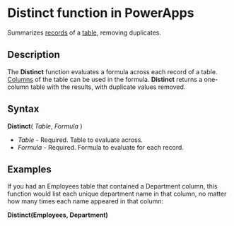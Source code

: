 <properties
	pageTitle="PowerApps: Distinct function"
	description="Reference information for the Distinct function in PowerApps, including syntax and examples"
	services=""
	suite="powerapps"
	documentationCenter="na"
	authors="gregli-msft"
	manager="dwrede"
	editor=""
	tags=""/>

<tags
   ms.service="powerapps"
   ms.devlang="na"
   ms.topic="article"
   ms.tgt_pltfrm="na"
   ms.workload="na"
   ms.date="11/07/2015"
   ms.author="gregli"/>

# Distinct function in PowerApps #

Summarizes [records](working-with-tables.md#records) of a [table](working-with-tables.md), removing duplicates.

## Description ##

The **Distinct** function evaluates a formula across each record of a table. [Columns](working-with-tables.md#columns) of the table can be used in the formula.  **Distinct** returns a one-column table with the results, with duplicate values removed.  

## Syntax ##

**Distinct**( *Table*, *Formula* )

- *Table* - Required.  Table to evaluate across.
- *Formula* - Required.  Formula to evaluate for each record.

## Examples ##

If you had an Employees table that contained a Department column, this function would list each unique department name in that column, no matter how many times each name appeared in that column:

**Distinct(Employees, Department)**

